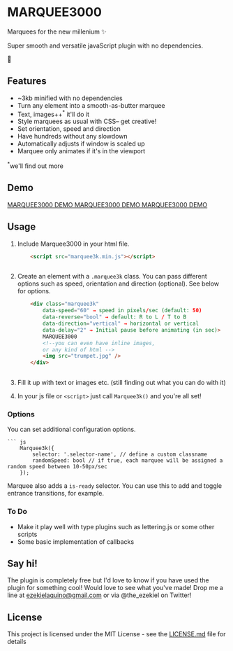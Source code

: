 # MARQUEE3000

Marquees for the new millenium ✨

Super smooth and versatile javaScript plugin with no dependencies.

👄

## Features
- ~3kb minified with no dependencies
- Turn any element into a smooth-as-butter marquee
- Text, images++<sup>*</sup> it'll do it
- Style marquees as usual with CSS– get creative!
- Set orientation, speed and direction
- Have hundreds without any slowdown
- Automatically adjusts if window is scaled up
- Marquee only animates if it's in the viewport

<sup>*</sup>we'll find out more

## Demo
[MARQUEE3000 DEMO MARQUEE3000 DEMO MARQUEE3000 DEMO](https://ezekielaquino.github.io/Marquee3000/)

## Usage

1. Include Marquee3000 in your html file.

    ``` html
        <script src="marquee3k.min.js"></script>
        
2. Create an element with a `.marquee3k` class. You can pass different options such as speed, orientation and direction (optional). See below for options.

    ``` html
        <div class="marquee3k" 
            data-speed="60" → speed in pixels/sec (default: 50)
            data-reverse="bool" → default: R to L / T to B
            data-direction="vertical" → horizontal or vertical
            data-delay="2" → Initial pause before animating (in sec)>
            MARQUEE3000
            <!--you can even have inline images,
            or any kind of html -->
            <img src="trumpet.jpg" />
        </div>
        
3. Fill it up with text or images etc. (still finding out what you can do with it)

4. In your js file or `<script>` just call `Marquee3k()` and you're all set!

### Options

You can set additional configuration options.

    ``` js
        Marquee3k({
            selector: '.selector-name', // define a custom classname
            randomSpeed: bool // if true, each marquee will be assigned a random speed between 10-50px/sec
        });

Marquee also adds a `is-ready` selector. You can use this to add and toggle entrance transitions, for example.

### To Do
- Make it play well with type plugins such as lettering.js or some other scripts
- Some basic implementation of callbacks

## Say hi!
The plugin is completely free but I'd love to know if you have used the plugin for something cool! Would love to see what you've made! Drop me a line at ezekielaquino@gmail.com or via @the_ezekiel on Twitter!

## License

This project is licensed under the MIT License - see the [LICENSE.md](LICENSE.md) file for details
